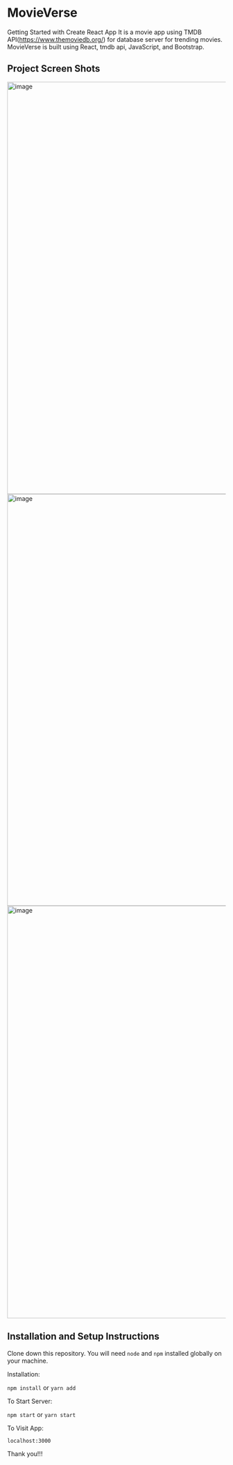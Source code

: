 # MovieVerse
Getting Started with Create React App
It is a movie app using TMDB API(https://www.themoviedb.org/) for database server for trending movies.
MovieVerse is built using React, tmdb api, JavaScript, and Bootstrap.

## Project Screen Shots
<img width="948" alt="image" src="https://user-images.githubusercontent.com/75837395/206210424-6cd11992-801b-4441-b1fd-b055c3679c3c.png">
<img width="947" alt="image" src="https://user-images.githubusercontent.com/75837395/206210796-ef67d831-db1c-4a6d-9b12-c51971aa7043.png">
<img width="949" alt="image" src="https://user-images.githubusercontent.com/75837395/206211253-a94cac69-ce10-42fc-b356-2dc60375141d.png">


## Installation and Setup Instructions
Clone down this repository. You will need `node` and `npm` installed globally on your machine.  

Installation:

`npm install` or `yarn add`

To Start Server:

`npm start` or `yarn start` 

To Visit App:

`localhost:3000`

Thank you!!!
